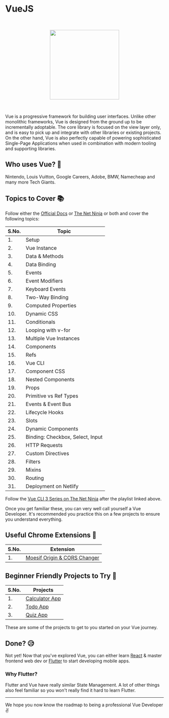 # VueJS
<br>
<p align="center"><img src="https://i.ibb.co/F516xy1/1-Kd7mrwqmrzy-Audv8t-S-Od-Q.png" height="220"></p>
<br>

Vue is a progressive framework for building user interfaces. Unlike other monolithic frameworks, Vue is designed from the ground up to be incrementally adoptable. The core library is focused on the view layer only, and is easy to pick up and integrate with other libraries or existing projects. On the other hand, Vue is also perfectly capable of powering sophisticated Single-Page Applications when used in combination with modern tooling and supporting libraries.

## Who uses Vue? :raising_hand:
Nintendo, Louis Vuitton, Google Careers, Adobe, BMW, Namecheap and many more Tech Giants.

## Topics to Cover :books:

Follow either the [Official Docs](https://vuejs.org/v2/guide/) or [The Net Ninja](https://www.youtube.com/playlist?list=PL4cUxeGkcC9gQcYgjhBoeQH7wiAyZNrYa) or both and cover the following topics:

|S.No.|Topic|
|----|-----|
|1.|Setup|
|2.|Vue Instance|
|3.|Data & Methods|
|4.|Data Binding|
|5.|Events|
|6.|Event Modifiers|
|7.|Keyboard Events|
|8.|Two-Way Binding|
|9.|Computed Properties|
|10.|Dynamic CSS|
|11.|Conditionals|
|12.|Looping with v-for|
|13.|Multiple Vue Instances|
|14.|Components|
|15.|Refs|
|16.|Vue CLI|
|17.|Component CSS|
|18.|Nested Components|
|19.|Props|
|20.|Primitive vs Ref Types|
|21.|Events & Event Bus|
|22.|Lifecycle Hooks|
|23.|Slots|
|24.|Dynamic Components|
|25.|Binding: Checkbox, Select, Input|
|26.|HTTP Requests|
|27.|Custom Directives|
|28.|Filters|
|29.|Mixins|
|30.|Routing|
|31.|Deployment on Netlify|

Follow the [Vue CLI 3 Series on The Net Ninja](https://www.youtube.com/playlist?list=PL4cUxeGkcC9iCKx06qSncuvEPZ7x1UnKD) after the playlist linked above.

Once you get familiar these, you can very well call yourself a Vue Developer. It's recommended you practice this on a few projects to ensure you understand everything.

## Useful Chrome Extensions :muscle:
|S.No.|Extension|
|----|-----|
|1.|[Moesif Origin & CORS Changer](https://chrome.google.com/webstore/detail/moesif-orign-cors-changer/digfbfaphojjndkpccljibejjbppifbc)

## Beginner Friendly Projects to Try :star_struck:
|S.No.|Projects|
|----|-----|
|1.|[Calculator App](https://www.youtube.com/watch?v=m1_ih43p24s)
|2.|[Todo App](https://www.youtube.com/watch?v=-X2hP9pOVss)
|3.|[Quiz App](https://www.youtube.com/watch?v=y7dh6NrwlPI)

These are some of the projects to get to you started on your Vue journey.

## Done? :disappointed_relieved:
Not yet! Now that you've explored Vue, you can either learn [React](./REACT.md) & master frontend web dev or [Flutter](./FLUTTER.md) to start developing mobile apps. 

### Why Flutter?
Flutter and Vue have really similar State Management. A lot of other things also feel familiar so you won't really find it hard to learn Flutter.

<hr>

We hope you now know the roadmap to being a professional Vue Developer :v: